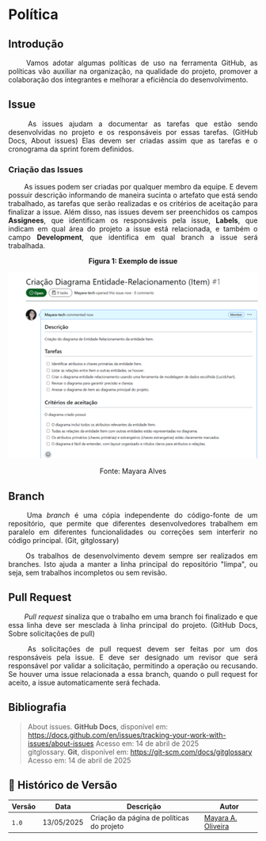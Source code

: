 # Política

## Introdução

<p align="justify"> &emsp;&emsp; Vamos adotar algumas políticas de uso na ferramenta GitHub, as políticas vão auxiliar na organização, na qualidade do projeto, promover a colaboração dos integrantes e melhorar a eficiência do desenvolvimento. </p>

## Issue

<p align="justify"> &emsp;&emsp; As issues ajudam a documentar as tarefas que estão sendo desenvolvidas no projeto e os responsáveis por essas tarefas. (GitHub Docs, About issues) Elas devem ser criadas assim que as tarefas e o cronograma da sprint forem definidos.</p>

### Criação das Issues

<p align="justify"> &emsp;&emsp; As issues podem ser criadas por qualquer membro da equipe. E devem possuir descrição informando de maneira sucinta o artefato que está sendo trabalhado, as tarefas que serão realizadas e os critérios de aceitação para finalizar a issue. Além disso, nas issues devem ser preenchidos os campos <strong>Assignees</strong>, que identificam os responsáveis pela issue, <strong>Labels</strong>, que indicam em qual área do projeto a issue está relacionada, e também o campo <strong>Development</strong>, que identifica em qual branch a issue será trabalhada. </p>

<p align="center"><strong>Figura 1: Exemplo de issue</strong><br/></p>

<p align="center">
  <img src="/assets/ExemploIssue.PNG" alt="Exemplo de Issue" width="600">
</p>

<p align="center">Fonte: Mayara Alves</p>

## Branch

<p align="justify"> &emsp;&emsp; Uma <em>branch</em> é uma cópia independente do código-fonte de um repositório, que permite que diferentes desenvolvedores trabalhem em paralelo em diferentes funcionalidades ou correções sem interferir no código principal. (Git, gitglossary)</p>

<p align="justify"> &emsp;&emsp; Os trabalhos de desenvolvimento devem sempre ser realizados em branches. Isto ajuda a manter a linha principal do repositório "limpa", ou seja, sem trabalhos incompletos ou sem revisão.</p>

## Pull Request

<p align="justify"> &emsp;&emsp; <em>Pull request</em> sinaliza que o trabalho em uma branch foi finalizado e que essa linha deve ser mesclada à linha principal do projeto. (GitHub Docs, Sobre solicitações de pull)</p>

<p align="justify"> &emsp;&emsp; As solicitações de pull request devem ser feitas por um dos responsáveis pela issue. E deve ser designado um revisor que será responsável por validar a solicitação, permitindo a operação ou recusando. Se houver uma issue relacionada a essa branch, quando o pull request for aceito, a issue automaticamente será fechada.</p>

## Bibliografia

> About issues. **GitHub Docs**, disponível em: <https://docs.github.com/en/issues/tracking-your-work-with-issues/about-issues> Acesso em: 14 de abril de 2025  
> gitglossary. **Git**, disponível em: <https://git-scm.com/docs/gitglossary> Acesso em: 14 de abril de 2025  

## 📑 Histórico de Versão

| Versão | Data       | Descrição                                 | Autor                                   |
|--------|------------|-------------------------------------------|------------------------------------------|
| `1.0`  | 13/05/2025 | Criação da página de políticas do projeto | [Mayara A. Oliveira](https://github.com/Mayara-tech) |
